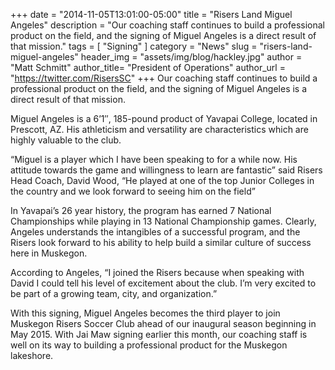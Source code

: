 +++
date        = "2014-11-05T13:01:00-05:00"
title       = "Risers Land Miguel Angeles"
description = "Our coaching staff continues to build a professional product on the field, and the signing of Miguel Angeles is a direct result of that mission."
tags        = [ "Signing" ]
category    = "News"
slug        = "risers-land-miguel-angeles"
header_img	= "assets/img/blog/hackley.jpg"
author		= "Matt Schmitt"
author_title= "President of Operations"
author_url	= "https://twitter.com/RisersSC"
+++
Our coaching staff continues to build a professional product on the field, and the signing of Miguel Angeles is a direct result of that mission.

Miguel Angeles is a 6’1″, 185-pound product of Yavapai College, located in Prescott, AZ. His athleticism and versatility are characteristics which are highly valuable to the club.

“Miguel is a player which I have been speaking to for a while now. His attitude towards the game and willingness to learn are fantastic” said Risers Head Coach, David Wood, “He played at one of the top Junior Colleges in the country and we look forward to seeing him on the field”

In Yavapai’s 26 year history, the program has earned 7 National Championships while playing in 13 National Championship games. Clearly, Angeles understands the intangibles of a successful program, and the Risers look forward to his ability to help build a similar culture of success here in Muskegon.

According to Angeles, “I joined the Risers because when speaking with David I could tell his level of excitement about the club. I’m very excited to be part of a growing team, city, and organization.”

With this signing, Miguel Angeles becomes the third player to join Muskegon Risers Soccer Club ahead of our inaugural season beginning in May 2015. With Jai Maw signing earlier this month, our coaching staff is well on its way to building a professional product for the Muskegon lakeshore.